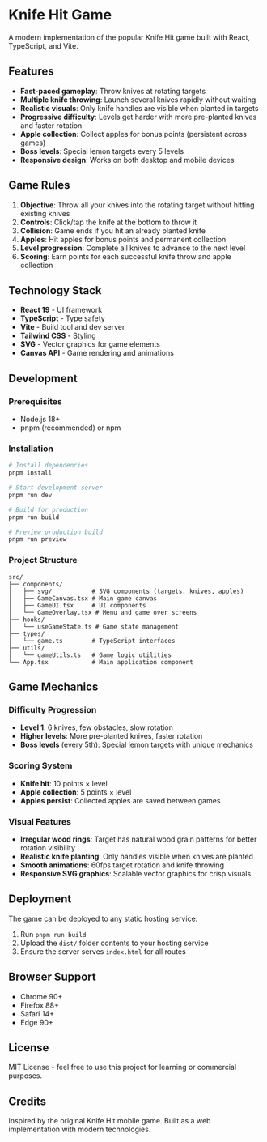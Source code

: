 # Knife Hit Game

A modern implementation of the popular Knife Hit game built with React, TypeScript, and Vite.

## Features

- **Fast-paced gameplay**: Throw knives at rotating targets
- **Multiple knife throwing**: Launch several knives rapidly without waiting
- **Realistic visuals**: Only knife handles are visible when planted in targets
- **Progressive difficulty**: Levels get harder with more pre-planted knives and faster rotation
- **Apple collection**: Collect apples for bonus points (persistent across games)
- **Boss levels**: Special lemon targets every 5 levels
- **Responsive design**: Works on both desktop and mobile devices

## Game Rules

1. **Objective**: Throw all your knives into the rotating target without hitting existing knives
2. **Controls**: Click/tap the knife at the bottom to throw it
3. **Collision**: Game ends if you hit an already planted knife
4. **Apples**: Hit apples for bonus points and permanent collection
5. **Level progression**: Complete all knives to advance to the next level
6. **Scoring**: Earn points for each successful knife throw and apple collection

## Technology Stack

- **React 19** - UI framework
- **TypeScript** - Type safety
- **Vite** - Build tool and dev server
- **Tailwind CSS** - Styling
- **SVG** - Vector graphics for game elements
- **Canvas API** - Game rendering and animations

## Development

### Prerequisites

- Node.js 18+ 
- pnpm (recommended) or npm

### Installation

```bash
# Install dependencies
pnpm install

# Start development server
pnpm run dev

# Build for production
pnpm run build

# Preview production build
pnpm run preview
```

### Project Structure

```
src/
├── components/
│   ├── svg/           # SVG components (targets, knives, apples)
│   ├── GameCanvas.tsx # Main game canvas
│   ├── GameUI.tsx     # UI components
│   └── GameOverlay.tsx # Menu and game over screens
├── hooks/
│   └── useGameState.ts # Game state management
├── types/
│   └── game.ts        # TypeScript interfaces
├── utils/
│   └── gameUtils.ts   # Game logic utilities
└── App.tsx            # Main application component
```

## Game Mechanics

### Difficulty Progression

- **Level 1**: 6 knives, few obstacles, slow rotation
- **Higher levels**: More pre-planted knives, faster rotation
- **Boss levels** (every 5th): Special lemon targets with unique mechanics

### Scoring System

- **Knife hit**: 10 points × level
- **Apple collection**: 5 points × level
- **Apples persist**: Collected apples are saved between games

### Visual Features

- **Irregular wood rings**: Target has natural wood grain patterns for better rotation visibility
- **Realistic knife planting**: Only handles visible when knives are planted
- **Smooth animations**: 60fps target rotation and knife throwing
- **Responsive SVG graphics**: Scalable vector graphics for crisp visuals

## Deployment

The game can be deployed to any static hosting service:

1. Run `pnpm run build`
2. Upload the `dist/` folder contents to your hosting service
3. Ensure the server serves `index.html` for all routes

## Browser Support

- Chrome 90+
- Firefox 88+
- Safari 14+
- Edge 90+

## License

MIT License - feel free to use this project for learning or commercial purposes.

## Credits

Inspired by the original Knife Hit mobile game. Built as a web implementation with modern technologies.


